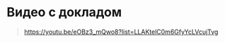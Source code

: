 # Видео с докладом

> https://youtu.be/eOBz3_mQwo8?list=LLAKtelC0m6GfyYcLVcujTvg

<!--

# styled-components

Данный цикл статей посвящен библиотеке **styled-components** (**SC**): зачем она нужна и какие проблемы решает, почему CSS in JS, примеры использования, а так же гайдлайн использования для проекта больше "TODO list".

## В первую очередь

Многими SC воспринимается просто как еще одна библиотека в экосистеме React для написания CSS в javascript коде, но помимо этого есть еще один важный момент. Не сложно догадаться, что "styled components" переводится как "стилизованные компоненты" и это неспроста. Название говорит само за себя, как и **веб компоненты** ([Web Components](https://developer.mozilla.org/ru/docs/Web/Web_Components)), SC предлагает не просто набор технологий, но и новый архитектурный подход к построению веб-интерфейсов.

Мы привыкли, что HTML, CSS и JS - обособленные технологии, каждая из которых имеет свой набор ответственностей и практик. И абстракции в архитектуре нашего кода были построены вокруг этих технологий, отодвигая на второй план абстракции конечного продукта. Т.е. сама структура нашего кода завязла не на решение задач продукта, который мы делаем, а на удовлетворение использованных технологий. Но это начинает меняться, что можно наблюдать по современным фреймворкам и предложенным ими решениям. В частности, в JSX технологии (HTML и JS) начинают сливаться, что бы привнести декларативность в их неотъемлемую связанность.

В свою очередь, **SC** не еще один "сахарный" способ написания CSS, которыми являются препроцессоры вроде Sass и LESS. В первую очередь это другой взгляд на архитектуру составных элементов веб-приложений и сейчас мы разберем почему.

Давайте, сначала, определимся что такое "компонент". Компонент - это абстрактный элемент, который содержит в себе какую-то функциональность. Есть разные классификации и типы компонентов: _dumb / presentational, smart / container / HOC / provider / consumer..._ и т.п. Все они призваны разделять и делегировать на себя часть конкретных функциональных обязанностей в архитектуре приложения. Так мы имеем компоненты высшего порядка - отвечающие за логику и преобразования состояния приложение. И компоненты _представления_, отвечающие за визуальную часть приложения и включающие в себя логику интерактивности, положения и отображения данных на странице. Но на сколько элементарной частицей может быть компонент представления? В популярном подходе по разработке интерфейсов - [Atomic Design](https://medium.com/атомарный-дизайн/atomic-design-foreword-4960ad17bc1a) есть понятие "атома". Например, это может быть просто поле ввода или кнопка, т.е. компонент состоящий всего из одного DOM элемента. У некоторых разработчиков есть заблуждение, что лишний `div` ничего не значит и он может быть вставлен, лишь что бы ублажить магию разметки. Но в действительности любой DOM элемент - это атомарная часть веб-страницы - которая, в любом, случае несет какую-то полезную нагрузку. Элемент может быть простым `Container` и это никак не принижает его пользу. При этом он точно будет иметь какие-то стили (как минимум по умолчанию), ради которых он и используется.

Вот уже второй десяток лет мы привыкли что DOM элементы - это про одно, а стили про другое, но так ли это? На самом деле одно не может существовать без другого. Даже на странице с полным отсутствием стилей у элементов они присутствуют по умолчанию (что-то можно увидеть в shadow-DOM). Вам не кажется странным классическое написание `<button class="btn"...`? Зачем иметь две сущности: элемент `button` и набор стилей в классе `.btn` - если они могут существовать только вместе? При этом для управления состоянием (атрибутов и стилей) кнопки мы используем третью сущность в виде каких-то обработчиков на JS. Разве это не странно?

**styled components** - переводится, дословно, как "стилизованные компоненты". Каждый такой компонент - это атомарный элемент нашего приложения, который абстрагирует и совмещает в себе всю необходимую логику и описание компонента: тип DOM элемента, набор стилей и их зависимость от аргументов (props).

В классическом SASS вы пишите стили отдельно от основного компонента, да. Но управляете ими в используемом компоненте! Т.е. вы скорее всего нативно или с помощью _classnames_ управляете поведением отображения компонента, подставляя те или иные классы в зависимости от аргументов и делаете это внутри компонента, который, казалось бы, должен отвечать за другую абстракцию - обычно это комбинирование и вывод компонентов для рендера. Не _CSS in JS_ решения не позволяют элегантно управлять стилями динамически в рантайме, на странице пользователя. Для этого необходимо либо описывать дополнительный контейнер управления для элемента, либо делать это в родительском компоненте. В обоих случаях можно увидеть лишний шаблонный код. SC предлагает избавится от этого, давая инструмент описания компонента представления в единой абстракции:

```javascript

const Button = styled.button`
  border-radius: 0.2rem;
  border-color: ${p => p.disabled ? 'gray' : 'black'};
`;
```

В примере выше каждый наш инструмент (DOM, CSS, JS) используется строго в по своему назначению, не имея зависимости друг с другом.

## Подробнее в следующих главах

Все вышесказанное - только подспорье, на практике _CSS in JS_ и **SC** в частности предоставляют великолепный функционал выраженный удобными инструментами (API) для приятной ([DX](https://www.google.com/search?q=developer+experience&oq=developer+experience&sourceid=chrome&ie=UTF-8)) и эффективной реализации компонентного (модульного) подхода, а так же: динамические стили от аргументов, темы, шаблоны, расширение / перезапись базовых компонентов / стилей.

* #### [Про CSS in JS](styled-components-part-2-motivation-of-css-in-js.md)
* #### [Примеры использования](styled-components-part-3-api-examples.md)
* #### [Гайдлайн](styled-components-part-4-guideline.md)


-->
